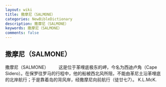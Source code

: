 ```yaml
---
layout: wiki
title: 撒摩尼（SALMONE）
categories: NewBibleDictionary
description: 撒摩尼（SALMONE）
keywords: 撒摩尼（SALMONE）
comments: false
---
```


## 撒摩尼（SALMONE）



撒摩尼（SALMONE）
　　这是位于革哩底极东的岬，今名为西迪卢角（Cape Sidero）。在保罗往罗马的行程中，他的船被西北风所阻，不能由革尼土沿革哩底的北岸航行；于是靠着岛的背风岸，经撒摩尼向前航行（徒廿七7）。
K.L.McK.




